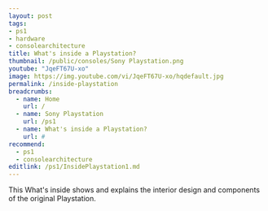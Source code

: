 ```yaml
---
layout: post
tags: 
- ps1
- hardware
- consolearchitecture
title: What's inside a Playstation?
thumbnail: /public/consoles/Sony Playstation.png
youtube: "JqeFT67U-xo"
image: https://img.youtube.com/vi/JqeFT67U-xo/hqdefault.jpg
permalink: /inside-playstation
breadcrumbs:
  - name: Home
    url: /
  - name: Sony Playstation
    url: /ps1
  - name: What's inside a Playstation?
    url: #
recommend: 
  - ps1
  - consolearchitecture
editlink: /ps1/InsidePlaystation1.md
---
```

This What's inside shows and explains the interior design and components of the original Playstation.
